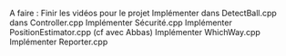 A faire :
  Finir les vidéos pour le projet
  Implémenter dans DetectBall.cpp dans Controller.cpp
  Implémenter Sécurité.cpp
  Implémenter PositionEstimator.cpp (cf avec Abbas)
  Implémenter WhichWay.cpp 
  Implémenter Reporter.cpp
